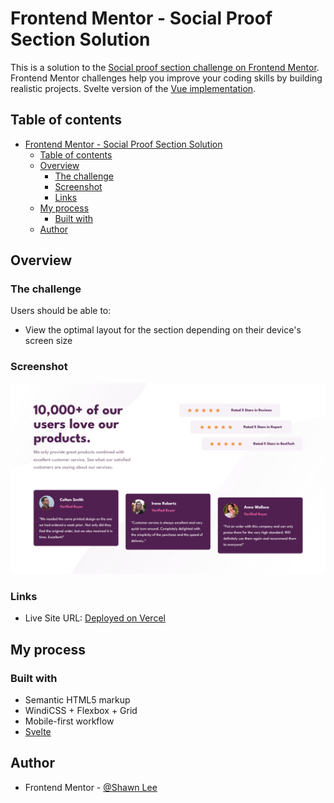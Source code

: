 # Frontend Mentor - Social Proof Section Solution

This is a solution to the [Social proof section challenge on Frontend Mentor](https://www.frontendmentor.io/challenges/social-proof-section-6e0qTv_bA).
Frontend Mentor challenges help you improve your coding skills by building realistic projects.
Svelte version of the [Vue implementation](https://github.com/OGShawnLee/social-proof-section-vue).

## Table of contents

- [Frontend Mentor - Social Proof Section Solution](#frontend-mentor---social-proof-section-solution)
  - [Table of contents](#table-of-contents)
  - [Overview](#overview)
    - [The challenge](#the-challenge)
    - [Screenshot](#screenshot)
    - [Links](#links)
  - [My process](#my-process)
    - [Built with](#built-with)
  - [Author](#author)

## Overview

### The challenge

Users should be able to:

- View the optimal layout for the section depending on their device's screen size

### Screenshot

![Desktop View](./screenshots/Screenshot%202022-05-02%20at%2014-33-58%20Frontend%20Mentor%20Social%20Proof%20Section.png)

### Links

- Live Site URL: [Deployed on Vercel](https://social-proof-section-svelte.vercel.app/)

## My process

### Built with

- Semantic HTML5 markup
- WindiCSS + Flexbox + Grid
- Mobile-first workflow
- [Svelte](https://svelte.dev/)

## Author

- Frontend Mentor - [@Shawn Lee](https://www.frontendmentor.io/profile/OGShawnLee)
